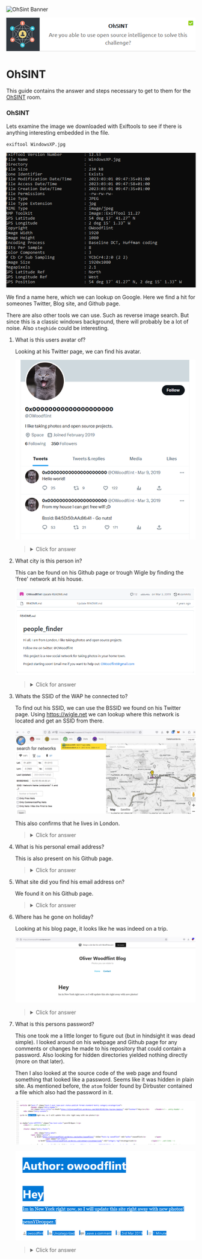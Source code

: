 ![OhSint Banner](https://i.imgur.com/P1nJjnp.png)

<p align="center">
   <img src="https://github.com/Kevinovitz/TryHackMe_Writeups/raw/main/ohsint/OhSINT_Cover.png" alt="OhSINT Logo">
</p>

# OhSINT

This guide contains the answer and steps necessary to get to them for the [OhSINT](https://tryhackme.com/room/ohsint) room.

### OhSINT

Lets examine the image we downloaded with Exiftools to see if there is anything interesting embedded in the file.

```cmd
exiftool WindowsXP.jpg
```

![Exiftool](https://github.com/Kevinovitz/TryHackMe_Writeups/raw/main/ohsint/Exiftool_Results.png)

We find a name here, which we can lookup on Google. Here we find a hit for someones Twitter, Blog site, and Github page.

There are also other tools we can use. Such as reverse image search. But since this is a classic windows background, there will probably be a lot of noise. Also `steghide` could be interesting.

1. What is this users avatar of?

   Looking at his Twitter page, we can find his avatar.
   
   ![Twitter Picture](https://github.com/Kevinovitz/TryHackMe_Writeups/raw/main/ohsint/Twitter_Page.png)

   ><details><summary>Click for answer</summary>cat</details>

2. What city is this person in?

   This can be found on his Github page or trough Wigle by finding the 'free' network at his house.
   
   ![Github](https://github.com/Kevinovitz/TryHackMe_Writeups/raw/main/ohsint/Github_Rep.png)

   ><details><summary>Click for answer</summary>London</details>

3. Whats the SSID of the WAP he connected to?

   To find out his SSID, we can use the BSSID we found on his Twitter page. Using https://wigle.net we can lookup where this network is located and get an SSID from there.
   
   ![Wigle Search](https://github.com/Kevinovitz/TryHackMe_Writeups/raw/main/ohsint/Wiggle_Search_BSSID.png)
   
   This also confirms that he lives in London.

   ><details><summary>Click for answer</summary>UnileverWiFi</details>

4. What is his personal email address?

   This is also present on his Github page.

   ><details><summary>Click for answer</summary>OWoodflint@gmail.com</details>

5. What site did you find his email address on?

   We found it on his Github page.

   ><details><summary>Click for answer</summary>Github</details>

6. Where has he gone on holiday?

   Looking at his blog page, it looks like he was indeed on a trip.
   
   ![Blog Page](https://github.com/Kevinovitz/TryHackMe_Writeups/raw/main/ohsint/Blog_Web_Page.png)

   ><details><summary>Click for answer</summary>New York</details>

7. What is this persons password?

   This one took me a little longer to figure out (but in hindsight it was dead simple). I looked around on his webpage and Github page for any comments or changes he made to his repository that could contain a password. Also looking for hidden directories yielded nothing directly (more on that later).
   
   Then I also looked at the source code of the web page and found something that looked like a password. Seems like it was hidden in plain site. As mentioned before, the `atom` folder found by Dirbuster contained a file which also had the password in it.
   
   ![Blog Source](https://github.com/Kevinovitz/TryHackMe_Writeups/raw/main/ohsint/Blog_Source.png)
   
   ![Blog Password](https://github.com/Kevinovitz/TryHackMe_Writeups/raw/main/ohsint/Blog_Password.png)

   ><details><summary>Click for answer</summary>pennYDr0pper.!</details>

